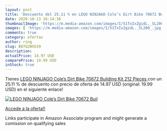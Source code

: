 ```yaml
---
layout: post
title: 'Descuento del 25.11 % en LEGO NINJAGO Cole’s Dirt Bike 70672 Buil'
date: 2020-10-13 16:14:38
thumbnailImage: 'https://m.media-amazon.com/images/I/51TxIxZgidL._SL200_.jpg'
images: [ 'https://m.media-amazon.com/images/I/51TxIxZgidL._SL200_.jpg' ]
comments: true
category: ofertas
author: ring
slug: B07Q2WVG39
description:
actualPrice: 14.97 USD
comparePrice: 19.99 USD
inStock: true
---
```


Tienes [LEGO NINJAGO Cole’s Dirt Bike 70672 Building Kit  212 Pieces ](https://www.amazon.com/dp/B07Q2WVG39/?tag=tolees-20) con un 25.11 % de descuento con precio de oferta de 14.97 USD (original: 19.99 USD) en el siguiente enlace!

[![LEGO NINJAGO Cole’s Dirt Bike 70672 Buil](https://m.media-amazon.com/images/I/51TxIxZgidL._SL200_.jpg)](https://www.amazon.com/dp/B07Q2WVG39/?tag=tolees-20)

[Accede a la oferta!!](https://www.amazon.com/dp/B07Q2WVG39/?tag=tolees-20)

Links participate in Amazon Associate program and might generate a comission on qualifying sales


